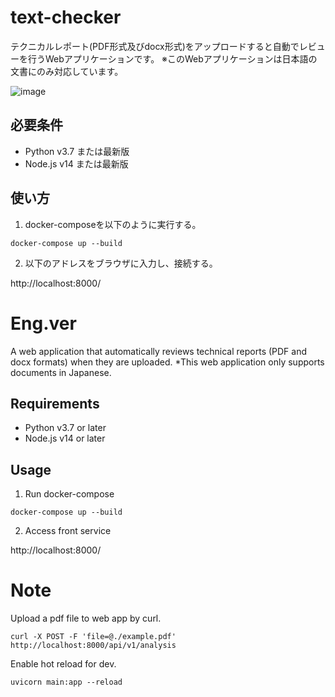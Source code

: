 # text-checker

テクニカルレポート(PDF形式及びdocx形式)をアップロードすると自動でレビューを行うWebアプリケーションです。
※このWebアプリケーションは日本語の文書にのみ対応しています。

![image](https://user-images.githubusercontent.com/2428176/130031892-00b88e06-6a14-4a26-9e4c-d63b27102dc1.png)

## 必要条件

- Python v3.7 または最新版
- Node.js v14 または最新版

## 使い方

1. docker-composeを以下のように実行する。

```
docker-compose up --build
```

2. 以下のアドレスをブラウザに入力し、接続する。

http://localhost:8000/

# Eng.ver
A web application that automatically reviews technical reports (PDF and docx formats) when they are uploaded.
*This web application only supports documents in Japanese.

## Requirements

- Python v3.7 or later
- Node.js v14 or later

## Usage

1. Run docker-compose

```
docker-compose up --build
```

2. Access front service

http://localhost:8000/

# Note

Upload a pdf file to web app by curl.

```
curl -X POST -F 'file=@./example.pdf' http://localhost:8000/api/v1/analysis
```

Enable hot reload for dev.

```
uvicorn main:app --reload
```

